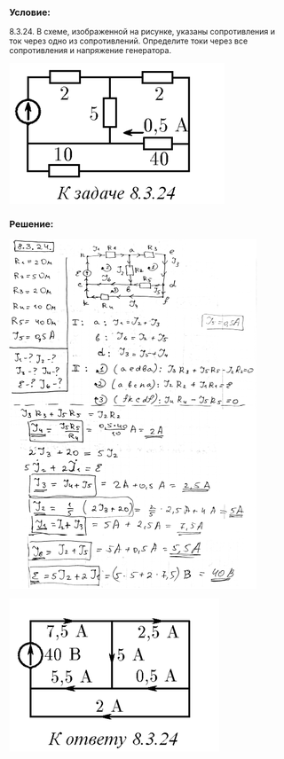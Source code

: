 ###  Условие: 

$8.3.24.$ В схеме, изображенной на рисунке, указаны сопротивления и ток через одно из сопротивлений. Определите токи через все сопротивления и напряжение генератора. 

![|388x255, 67%](../../img/8.3.24/statement.png) 

###  Решение: 

![|446x631, 67%](../../img/8.3.24/1.png) 

![|378x277, 51%](../../img/8.3.24/ans.png) 
